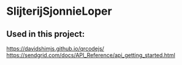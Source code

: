 # SlijterijSjonnieLoper

## Used in this project:

https://davidshimjs.github.io/qrcodejs/
https://sendgrid.com/docs/API_Reference/api_getting_started.html
